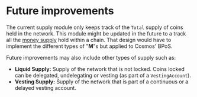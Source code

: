 # Future improvements

The current supply module only keeps track of the `Total` supply of coins held in
the network. This module might be updated in the future to a track all the
[money supply](https://en.wikipedia.org/wiki/Money_supply) hold within a chain.
That design would have to implement the different types of "**M**"s but applied
to Cosmos' BPoS.

Future improvements may also include other types of supply such as:

* **Liquid Supply:** Supply of the network that is not locked. Coins locked can
  be delegated, undelegating or vesting (as part of a `VestingAccount`).
* **Vesting Supply:** Supply of the network that is part of a continuous or a
  delayed vesting account.
